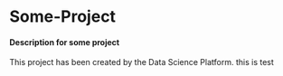 # Some-Project
#### Description for some project

This project has been created by the Data Science Platform.
this is test
